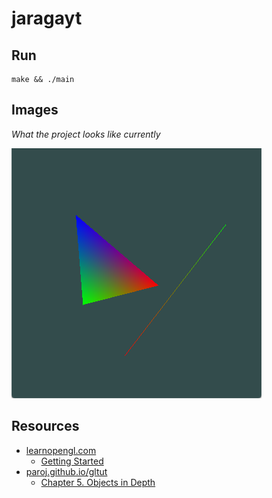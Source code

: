 # jaragayt

## Run
```
make && ./main
```

## Images
_What the project looks like currently_

![current_2531b5.png](images/current_2531b5.png)

## Resources

- [learnopengl.com](https://learnopengl.com/)
  - [Getting Started](https://learnopengl.com/Getting-started/Review)
- [paroj.github.io/gltut](https://paroj.github.io/gltut)
  - [Chapter 5. Objects in Depth](https://paroj.github.io/gltut/Positioning/Tutorial%2005.html)
